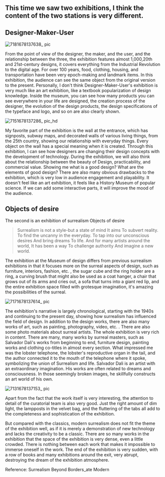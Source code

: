 ## This time we saw two exhibitions, I think the content of the two stations is very different.

## Designer-Maker-User

![7181678137638_ pic](https://user-images.githubusercontent.com/119860662/223233573-7f01ae78-501a-4d8b-8965-14c33c7f0008.jpg)

From the point of view of the designer, the maker, and the user, and the relationship between the three, the exhibition features almost 1,000,20th and 21st-century designs, it covers everything from the Industrial Revolution to the digital age. For over 100 years, food, clothing, housing, and transportation have been very epoch-making and landmark items. In this exhibition, the audience can see the same object from the original version to the present.
Personally, I don't think Designer-Maker-User's exhibition is very much like an art exhibition, like a textbook popularization of design knowledge. Inside the museum, you can see how many products you can see everywhere in your life are designed, the creation process of the designer, the evolution of the design products, the design specifications of the typeface and logo, and so on are also clearly shown.

![7151678137286_ pic_hd](https://user-images.githubusercontent.com/119860662/223232380-23c15ac1-7a7b-4288-b439-6544906a006e.jpg)

My favorite part of the exhibition is the wall at the entrance, which has signposts, subway maps, and decorated walls of various living things, from the 25th country, showing our relationship with everyday things. Every object on the wall has a special meaning when it is created. Through this exhibition, I can see how designers are changing their design concepts with the development of technology. During the exhibition, we will also think about the relationship between the beauty of Design, practicability, and commercial value. Showing me what is a good design? What are the elements of good design?
There are also many obvious drawbacks to the exhibition, which is very low in audience engagement and playability. It doesn't feel like an art exhibition, it feels like a History Museum of popular science. If we can add some interactive parts, it will improve the mood of the audience.

## Objects of desire

The second is an exhibition of surrealism Objects of desire

 >Surrealism is not a style-but a state of mind It aims To subvert reality. To find the uncanny in the everyday. To tap into our unconscious desires And bring dreams To life. And for many artists around the world, It has been a way To challenge authority And imagine a new world.

The exhibition at the Museum of design differs from previous surrealism exhibitions in that it focuses more on the surreal aspects of design, such as furniture, interiors, fashion, etc. , the sugar cube and the ring holder are a ring, a curving brush that might also be used as a coat hanger, a chair that grows out of its arms and cries out, a sofa that turns into a giant red lip, and the entire exhibition space filled with grotesque imagination, it's amazing the possibilities of the surreal.

![7171678137614_ pic](https://user-images.githubusercontent.com/119860662/223233427-0423db65-3352-4550-bb70-c600deaf0aec.jpg)

The exhibition's narrative is largely chronological, starting with the 1940s and continuing to the present day, showing how surrealism has influenced the field of design. In addition to the design works, there are also many works of art, such as painting, photography, video, etc. . There are also some photo materials about surreal artists. The whole exhibition is very rich in content. There are many, many works by surreal masters, such as Salvador Dali's works from beginning to end, furniture design, painting works and clothing co-titles in almost every section. What impressed me was the lobster telephone, the lobster's reproductive organ in the tail, and the author connected it to the mouth of the telephone where it spoke, symbolizing the union of Surrealism and life. Salvador Dali is an artist with an extraordinary imagination. His works are often related to dreams and consciousness. In those seemingly broken images, he skillfully constructs an art world of his own.

![7131678137153_ pic](https://user-images.githubusercontent.com/119860662/223231974-172f1ee9-1130-4065-9c7c-137bf729ca62.jpg)

Apart from the fact that the work itself is very interesting, the attention to detail of the curatorial team is also very good. Just the right amount of dim light, the lampposts in the velvet bag, and the fluttering of the tabs all add to the completeness and sophistication of the exhibition.

But compared with the classics, modern surrealism does not fit the theme of the exhibition well, as if it is merely a demonstration of new technology and lacks the creativity to be a classic. There are so many works in the exhibition that the space of the exhibition is very dense, even a little crowded. There is nothing between each work that makes it impossible to immerse oneself in the work. The end of the exhibition is very sudden, with a row of books and many exhibitions around the exit, very abrupt, destroying the dream of the exhibition atmosphere.

Reference: Surrealism Beyond Borders_ate Modern

